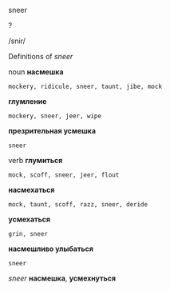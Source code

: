 sneer

?

/snir/

Definitions of _sneer_

noun
**насмешка**

    mockery, ridicule, sneer, taunt, jibe, mock
**глумление**

    mockery, sneer, jeer, wipe
**презрительная усмешка**

    sneer

verb
**глумиться**

    mock, scoff, sneer, jeer, flout
**насмехаться**

    mock, taunt, scoff, razz, sneer, deride
**усмехаться**

    grin, sneer
**насмешливо улыбаться**

    sneer

_sneer_
**насмешка**, **усмехнуться**